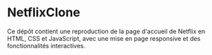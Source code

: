 # NetflixClone
Ce dépôt contient une reproduction de la page d'accueil de Netflix en HTML, CSS et JavaScript, avec une mise en page responsive et des fonctionnalités interactives. 
